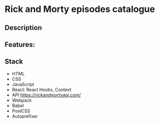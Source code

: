# Rick and Morty episodes catalogue

## Description


## Features:

## Stack
- HTML
- CSS
- JavaScript
- React: React Hooks, Context
- API https://rickandmortyapi.com/
- Webpack
- Babel
- PostCSS
- Autoprefixer


<!-- ## Try it out

GitHub Pages (not ready yet): https://tropnikov.github.io/rick-and-morty-test

or

1. Clone repository to your machine
```
  git clone git@github.com:tropnikov/rick-and-morty-test.git
```
2. Go to project folder
```
  cd rick-and-morty-test
```
3. Install packages and dependencies
```
  npm i
```
4. Start dev server (also opens default browser)
```
  npm run dev -->
```
